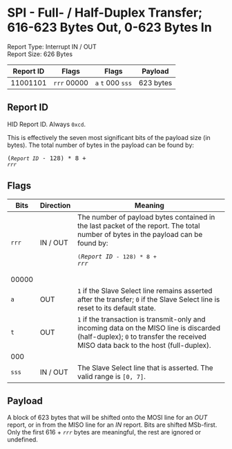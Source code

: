 
# SPI - Full- / Half-Duplex Transfer; 616-623 Bytes Out, 0-623 Bytes In
Report Type: Interrupt IN / OUT<br />
Report Size: 626 Bytes

| Report ID | Flags | Flags | Payload |
|-----------|-------|-------|---------|
| 11001101 | `rrr`&nbsp;00000 | `a`&nbsp;`t`&nbsp;000&nbsp;`sss` | 623 bytes |

## Report ID
HID Report ID.  Always `0xcd`.

This is effectively the seven most significant bits of the payload size (in bytes).  The total number of bytes in the payload can be found by: <pre>(*`Report ID`* - 128) * 8 + *`rrr`*</pre>

## Flags
| Bits  | Direction | Meaning |
|-------|-----------|---------|
| `rrr` | IN / OUT  | The number of payload bytes contained in the last packet of the report.  The total number of bytes in the payload can be found by: <pre>(*`Report ID`* - 128) * 8 + *`rrr`*</pre> |
| 00000 |          |                                                                       |
| `a`   | OUT      | `1` if the Slave Select line remains asserted after the transfer; `0` if the Slave Select line is reset to its default state. |
| `t`   | OUT      | `1` if the transaction is transmit-only and incoming data on the MISO line is discarded (half-duplex); `0` to transfer the received MISO data back to the host (full-duplex). |
| 000   |          |                                                                       |
| `sss` | IN / OUT | The Slave Select line that is asserted.  The valid range is `[0, 7]`. |

## Payload
A block of 623 bytes that will be shifted onto the MOSI line for an *OUT* report, or in from the MISO line for an *IN* report.  Bits are shifted MSb-first.  Only the first 616 + *`rrr`* bytes are meaningful, the rest are ignored or undefined.
